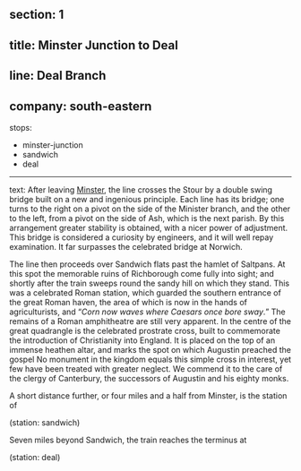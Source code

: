 ﻿section: 1
----
title: Minster Junction to Deal
----
line: Deal Branch
----
company: south-eastern
----
stops:
- minster-junction
- sandwich
- deal
----
text: After leaving [Minster](/stations/minster-junction), the line crosses the Stour by a double swing bridge built on a new and ingenious principle. Each line has its bridge; one turns to the right on a pivot on the side of the Minister branch, and the other to the left, from a pivot on the side of Ash, which is the next parish. By this arrangement greater stability is obtained, with a nicer power of adjustment. This bridge is considered a curiosity by engineers, and it will well repay examination. It far surpasses the celebrated bridge at Norwich.

The line then proceeds over Sandwich flats past the hamlet of Saltpans. At this spot the memorable ruins of Richborough come fully into sight; and shortly after the train sweeps round the sandy hill on which they stand. This was a celebrated Roman station, which guarded the southern entrance of the great Roman haven, the area of which is now in the hands of agriculturists, and <q>*Corn now waves where Caesars once bore sway*.</q> The remains of a Roman amphitheatre are still very apparent. In the centre of the great quadrangle is the celebrated prostrate cross, built to commemorate the introduction of Christianity into England. It is placed on the top of an immense heathen altar, and marks the spot on which Augustin preached the gospel No monument in the kingdom equals this simple cross in interest, yet few have been treated with greater neglect. We commend it to the care of the clergy of Canterbury, the successors of Augustin and his eighty monks.

A short distance further, or four miles and a half from Minster, is the station of

(station: sandwich)

Seven miles beyond Sandwich, the train reaches the terminus at

(station: deal)
